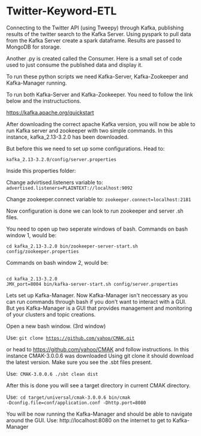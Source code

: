 # Twitter-Keyword-ETL


Connecting to the Twitter API (using Tweepy) through Kafka, publishing results of the twitter search to the Kafka Server.
Using pyspark to pull data from the Kafka Server create a spark dataframe. Results are passed to MongoDB for storage.

Another .py is created called the Consumer. Here is a small set of code used to just consume the published data and display it.


To run these python scripts we need Kafka-Server, Kafka-Zookeeper and Kafka-Manager running.

To run both Kafka-Server and Kafka-Zookeeper. You need to follow the link below and the instructuctions.

https://kafka.apache.org/quickstart


After downloading the correct apache Kafka version, you will now be able to run Kafka server and zookeeper with two simple commands.
In this instance, kafka_2.13-3.2.0 has been downloaded.

But before this we need to set up some configurations.
Head to:

<code>kafka_2.13-3.2.0/config/server.properties</code>

Inside this properties folder:

Change advirtised.listeners variable to:
<code>advertised.listeners=PLAINTEXT://localhost:9092</code>

Change zookeeper.connect variable to:
<code>zookeeper.connect=localhost:2181</code>



Now configuration is done we can look to run zookeeper and server .sh files.

You need to open up two seperate windows of bash.
Commands on bash window 1, would be:

<code>cd kafka_2.13-3.2.0
bin/zookeeper-server-start.sh config/zookeeper.properties</code>


Commands on bash window 2, would be:
  
<code>
cd kafka_2.13-3.2.0
JMX_port=8004 bin/kafka-server-start.sh config/server.properties 
</code>




Lets set up Kafka-Manager. Now Kafka-Manager isn't neccessary as you can run commands through bash if you don't want to interact with
a GUI. But yes Kafka-Manager is a GUI that provides management and monitoring of your clusters and topic creations.

Open a new bash window. (3rd window)

Use:
<code>git clone https://github.com/yahoo/CMAK.git</code>

or head to https://github.com/yahoo/CMAK and follow instructions.
In this instance CMAK-3.0.0.6 was downloaded
Using git clone it should download the latest version.
Make sure you see the .sbt files present.

Use:<code>
CMAK-3.0.0.6
./sbt clean dist
</code>

After this is done you will see a target directory in current CMAK directory.

Use:<code>
cd target/universal/cmak-3.0.0.6
bin/cmak -Dconfig.file=conf/application.conf -Dhttp.port=8080
</code>

You will be now running the Kafka-Manager and should be able to navigate around the GUI.
Use: http://localhost:8080 on the internet to get to Kafka-Manager
